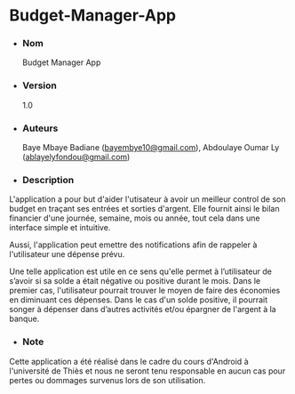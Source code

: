 # Budget-Manager-App

* ### Nom
  Budget Manager App


* ### Version
  1.0

* ### Auteurs
  Baye Mbaye Badiane (bayembye10@gmail.com), 
  Abdoulaye Oumar Ly (ablayelyfondou@gmail.com)

* ### Description

L'application a pour but d'aider l'utisateur à avoir un meilleur control de son budget en traçant ses entrées et sorties d'argent. Elle fournit ainsi le bilan financier d'une journée, semaine, mois ou année, tout cela dans une interface simple et intuitive.

Aussi, l'application peut emettre des notifications afin de rappeler à l'utilisateur une dépense prévu.

Une telle application est utile en ce sens qu'elle permet à l’utilisateur de s’avoir si sa solde a était négative ou positive durant le mois. Dans le premier cas, l'utilisateur pourrait trouver le moyen de faire des économies en diminuant ces dépenses. Dans le cas d'un solde positive, il pourrait songer à dépenser dans d’autres activités et/ou épargner de l'argent à la banque.

* ### Note

Cette application a été réalisé dans le cadre du cours d'Android à l'université de Thiès et nous ne seront tenu responsable en aucun cas pour pertes ou dommages survenus lors de son utilisation. 
